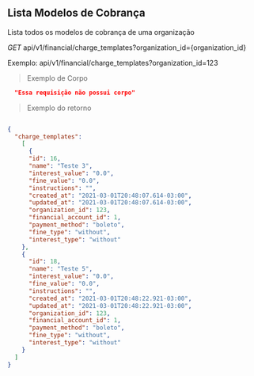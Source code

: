 ## Lista Modelos de Cobrança

Lista todos os modelos de cobrança de uma organização

<div class="api-endpoint">
  <div class="endpoint-data">
    <i class="label label-get">GET</i>
     api/v1/financial/charge_templates?organization_id={organization_id}
  </div>
</div>

Exemplo: api/v1/financial/charge_templates?organization_id=123
> Exemplo de Corpo

```json
  "Essa requisição não possui corpo"
```

> Exemplo do retorno

```json

{
  "charge_templates": 
    [
      {
      "id": 16,
      "name": "Teste 3",
      "interest_value": "0.0",
      "fine_value": "0.0",
      "instructions": "",
      "created_at": "2021-03-01T20:48:07.614-03:00",
      "updated_at": "2021-03-01T20:48:07.614-03:00",
      "organization_id": 123,
      "financial_account_id": 1,
      "payment_method": "boleto",
      "fine_type": "without",
      "interest_type": "without"
    },
    {
      "id": 18,
      "name": "Teste 5",
      "interest_value": "0.0",
      "fine_value": "0.0",
      "instructions": "",
      "created_at": "2021-03-01T20:48:22.921-03:00",
      "updated_at": "2021-03-01T20:48:22.921-03:00",
      "organization_id": 123,
      "financial_account_id": 1,
      "payment_method": "boleto",
      "fine_type": "without",
      "interest_type": "without"
    }
  ]
}
```

